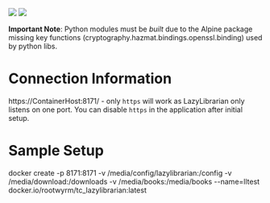 [![](https://images.microbadger.com/badges/image/rootwyrm/tc_lazylibrarian.svg)](https://microbadger.com/images/rootwyrm/tc_lazylibrarian "Get your own image badge on microbadger.com") [![](https://images.microbadger.com/badges/version/rootwyrm/tc_lazylibrarian.svg)](https://microbadger.com/images/rootwyrm/tc_lazylibrarian "Get your own version badge on microbadger.com")

**Important Note**: Python modules must be _built_ due to the Alpine package missing key functions (cryptography.hazmat.bindings.openssl.binding) used by python libs.

# Connection Information
https://ContainerHost:8171/ - only `https` will work as LazyLibrarian only listens on one port. You can disable `https` in the application after initial setup.

# Sample Setup
docker create -p 8171:8171 -v /media/config/lazylibrarian:/config -v /media/download:/downloads -v /media/books:/media/books --name=lltest docker.io/rootwyrm/tc_lazylibrarian:latest
